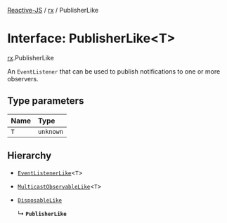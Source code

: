 [Reactive-JS](../README.md) / [rx](../modules/rx.md) / PublisherLike

# Interface: PublisherLike<T\>

[rx](../modules/rx.md).PublisherLike

An `EventListener` that can be used to publish notifications to one or more observers.

## Type parameters

| Name | Type |
| :------ | :------ |
| `T` | `unknown` |

## Hierarchy

- [`EventListenerLike`](util.EventListenerLike.md)<`T`\>

- [`MulticastObservableLike`](rx.MulticastObservableLike.md)<`T`\>

- [`DisposableLike`](util.DisposableLike.md)

  ↳ **`PublisherLike`**
